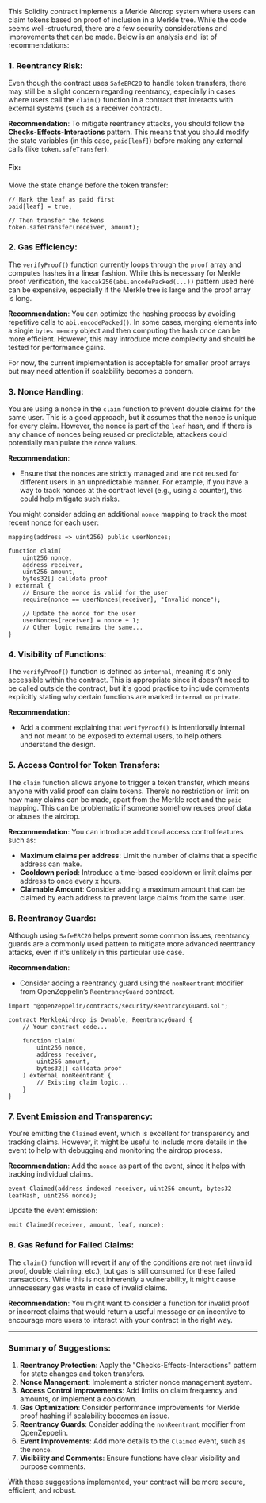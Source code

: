 This Solidity contract implements a Merkle Airdrop system where users can claim tokens based on proof of inclusion in a Merkle tree. While the code seems well-structured, there are a few security considerations and improvements that can be made. Below is an analysis and list of recommendations:

### 1. **Reentrancy Risk**:
Even though the contract uses `SafeERC20` to handle token transfers, there may still be a slight concern regarding reentrancy, especially in cases where users call the `claim()` function in a contract that interacts with external systems (such as a receiver contract). 

**Recommendation**: 
To mitigate reentrancy attacks, you should follow the **Checks-Effects-Interactions** pattern. This means that you should modify the state variables (in this case, `paid[leaf]`) before making any external calls (like `token.safeTransfer`).

#### Fix:
Move the state change before the token transfer:
```solidity
// Mark the leaf as paid first
paid[leaf] = true;

// Then transfer the tokens
token.safeTransfer(receiver, amount);
```

### 2. **Gas Efficiency**:
The `verifyProof()` function currently loops through the `proof` array and computes hashes in a linear fashion. While this is necessary for Merkle proof verification, the `keccak256(abi.encodePacked(...))` pattern used here can be expensive, especially if the Merkle tree is large and the proof array is long.

**Recommendation**:
You can optimize the hashing process by avoiding repetitive calls to `abi.encodePacked()`. In some cases, merging elements into a single `bytes memory` object and then computing the hash once can be more efficient. However, this may introduce more complexity and should be tested for performance gains.

For now, the current implementation is acceptable for smaller proof arrays but may need attention if scalability becomes a concern.

### 3. **Nonce Handling**:
You are using a nonce in the `claim` function to prevent double claims for the same user. This is a good approach, but it assumes that the nonce is unique for every claim. However, the nonce is part of the `leaf` hash, and if there is any chance of nonces being reused or predictable, attackers could potentially manipulate the `nonce` values.

**Recommendation**:
- Ensure that the nonces are strictly managed and are not reused for different users in an unpredictable manner. For example, if you have a way to track nonces at the contract level (e.g., using a counter), this could help mitigate such risks.

You might consider adding an additional `nonce` mapping to track the most recent nonce for each user:
```solidity
mapping(address => uint256) public userNonces;

function claim(
    uint256 nonce,
    address receiver,
    uint256 amount,
    bytes32[] calldata proof
) external {
    // Ensure the nonce is valid for the user
    require(nonce == userNonces[receiver], "Invalid nonce");

    // Update the nonce for the user
    userNonces[receiver] = nonce + 1;
    // Other logic remains the same...
}
```

### 4. **Visibility of Functions**:
The `verifyProof()` function is defined as `internal`, meaning it's only accessible within the contract. This is appropriate since it doesn’t need to be called outside the contract, but it's good practice to include comments explicitly stating why certain functions are marked `internal` or `private`.

**Recommendation**:
- Add a comment explaining that `verifyProof()` is intentionally internal and not meant to be exposed to external users, to help others understand the design.

### 5. **Access Control for Token Transfers**:
The `claim` function allows anyone to trigger a token transfer, which means anyone with valid proof can claim tokens. There’s no restriction or limit on how many claims can be made, apart from the Merkle root and the `paid` mapping. This can be problematic if someone somehow reuses proof data or abuses the airdrop.

**Recommendation**:
You can introduce additional access control features such as:
- **Maximum claims per address**: Limit the number of claims that a specific address can make.
- **Cooldown period**: Introduce a time-based cooldown or limit claims per address to once every x hours.
- **Claimable Amount**: Consider adding a maximum amount that can be claimed by each address to prevent large claims from the same user.

### 6. **Reentrancy Guards**:
Although using `SafeERC20` helps prevent some common issues, reentrancy guards are a commonly used pattern to mitigate more advanced reentrancy attacks, even if it's unlikely in this particular use case.

**Recommendation**:
- Consider adding a reentrancy guard using the `nonReentrant` modifier from OpenZeppelin’s `ReentrancyGuard` contract.

```solidity
import "@openzeppelin/contracts/security/ReentrancyGuard.sol";

contract MerkleAirdrop is Ownable, ReentrancyGuard {
    // Your contract code...
    
    function claim(
        uint256 nonce,
        address receiver,
        uint256 amount,
        bytes32[] calldata proof
    ) external nonReentrant {
        // Existing claim logic...
    }
}
```

### 7. **Event Emission and Transparency**:
You're emitting the `Claimed` event, which is excellent for transparency and tracking claims. However, it might be useful to include more details in the event to help with debugging and monitoring the airdrop process.

**Recommendation**:
Add the `nonce` as part of the event, since it helps with tracking individual claims.
```solidity
event Claimed(address indexed receiver, uint256 amount, bytes32 leafHash, uint256 nonce);
```

Update the event emission:
```solidity
emit Claimed(receiver, amount, leaf, nonce);
```

### 8. **Gas Refund for Failed Claims**:
The `claim()` function will revert if any of the conditions are not met (invalid proof, double claiming, etc.), but gas is still consumed for these failed transactions. While this is not inherently a vulnerability, it might cause unnecessary gas waste in case of invalid claims.

**Recommendation**:
You might want to consider a function for invalid proof or incorrect claims that would return a useful message or an incentive to encourage more users to interact with your contract in the right way.

---

### Summary of Suggestions:
1. **Reentrancy Protection**: Apply the "Checks-Effects-Interactions" pattern for state changes and token transfers.
2. **Nonce Management**: Implement a stricter nonce management system.
3. **Access Control Improvements**: Add limits on claim frequency and amounts, or implement a cooldown.
4. **Gas Optimization**: Consider performance improvements for Merkle proof hashing if scalability becomes an issue.
5. **Reentrancy Guards**: Consider adding the `nonReentrant` modifier from OpenZeppelin.
6. **Event Improvements**: Add more details to the `Claimed` event, such as the `nonce`.
7. **Visibility and Comments**: Ensure functions have clear visibility and purpose comments.

With these suggestions implemented, your contract will be more secure, efficient, and robust.